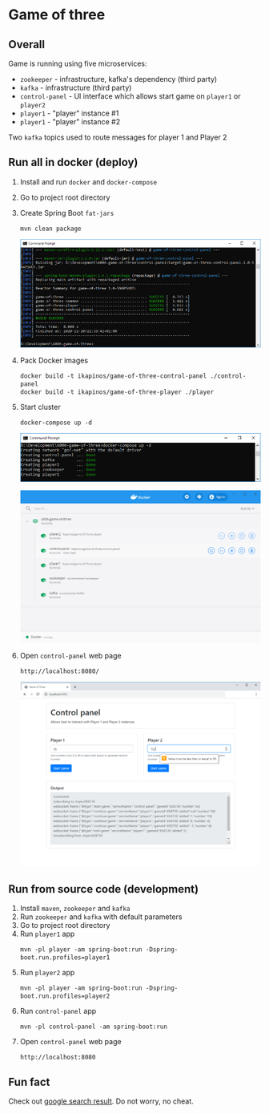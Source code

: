 # Game of three

## Overall
Game is running using five microservices:
* `zookeeper` - infrastructure, kafka's dependency  (third party)
* `kafka` - infrastructure (third party)
* `control-panel` - UI interface which allows start game on `player1` or `player2`
* `player1` - "player" instance #1
* `player1` - "player" instance #2

Two `kafka` topics used to route messages for player 1 and Player 2 

## Run all in docker (deploy)
1. Install and run `docker` and `docker-compose`
1. Go to project root directory
1. Create Spring Boot `fat-jars`  
   ```
   mvn clean package
   ```
   ![ui.png](/docs/mvn.png)
1. Pack Docker images
   ```
   docker build -t ikapinos/game-of-three-control-panel ./control-panel
   docker build -t ikapinos/game-of-three-player ./player
   ```
1. Start cluster
   ```
   docker-compose up -d
   ```
   ![cmd.png](/docs/cmd.png)
   
   ![cmd.png](/docs/docker.png)
   
1. Open `control-panel` web page
   ```
   http://localhost:8080/
   ```
   ![ui.png](/docs/ui.png)

## Run from source code (development)
1. Install `maven`, `zookeeper` and `kafka` 
1. Run `zookeeper` and `kafka` with default parameters
1. Go to project root directory
1. Run `player1` app
   ```
   mvn -pl player -am spring-boot:run -Dspring-boot.run.profiles=player1
   ```
1. Run `player2` app
   ```
   mvn -pl player -am spring-boot:run -Dspring-boot.run.profiles=player2
   ```   
1. Run `control-panel` app
   ```
   mvn -pl control-panel -am spring-boot:run
   ```
1. Open `control-panel` web page
   ```
   http://localhost:8080
   ```

## Fun fact
Check out [google search result](https://www.google.com/search?q=game+of+three+github). Do not worry, no cheat.

